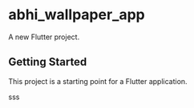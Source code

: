 # abhi_wallpaper_app

A new Flutter project.

## Getting Started

This project is a starting point for a Flutter application.

sss